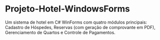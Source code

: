 # Projeto-Hotel-WindowsForms
Um sistema de hotel em C# WinForms com quatro módulos principais: Cadastro de Hóspedes, Reservas (com geração de comprovante em PDF), Gerenciamento de Quartos e Controle de Pagamentos.
